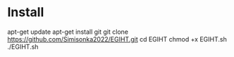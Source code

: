 # Install

apt-get update
apt-get install git
git clone https://github.com/Simisonka2022/EGIHT.git 
cd EGIHT
chmod +x EGIHT.sh
./EGIHT.sh
